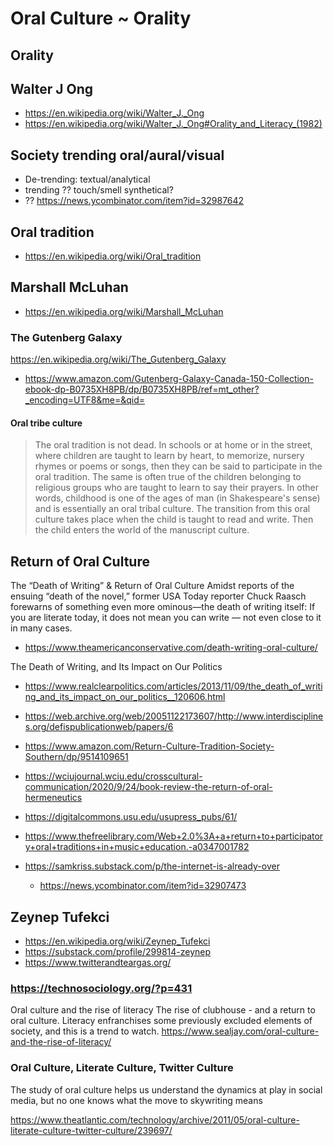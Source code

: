 # Oral Culture ~ Orality

## Orality

## Walter J Ong

* https://en.wikipedia.org/wiki/Walter_J._Ong
* https://en.wikipedia.org/wiki/Walter_J._Ong#Orality_and_Literacy_(1982)


## Society trending oral/aural/visual

* De-trending: textual/analytical
* trending ?? touch/smell synthetical?
* ?? https://news.ycombinator.com/item?id=32987642


## Oral tradition

* https://en.wikipedia.org/wiki/Oral_tradition


## Marshall McLuhan

* https://en.wikipedia.org/wiki/Marshall_McLuhan


### The Gutenberg Galaxy

https://en.wikipedia.org/wiki/The_Gutenberg_Galaxy
* https://www.amazon.com/Gutenberg-Galaxy-Canada-150-Collection-ebook-dp-B0735XH8PB/dp/B0735XH8PB/ref=mt_other?_encoding=UTF8&me=&qid=


#### Oral tribe culture

>The oral tradition is not dead. In schools or at home or in the street, where children are taught to learn by heart, to memorize, nursery rhymes or poems or songs, then they can be said to participate in the oral tradition. The same is often true of the children belonging to religious groups who are taught to learn to say their prayers. In other words, childhood is one of the ages of man (in Shakespeare's sense) and is essentially an oral tribal culture. The transition from this oral culture takes place when the child is taught to read and write. Then the child enters the world of the manuscript culture.


## Return of Oral Culture

The “Death of Writing” & Return of Oral Culture
Amidst reports of the ensuing “death of the novel,” former USA Today reporter Chuck Raasch forewarns of something even more ominous—the death of writing itself: If you are literate today, it does not mean you can write — not even close to it in many cases.
* https://www.theamericanconservative.com/death-writing-oral-culture/

The Death of Writing, and Its Impact on Our Politics
* https://www.realclearpolitics.com/articles/2013/11/09/the_death_of_writing_and_its_impact_on_our_politics__120606.html

* https://web.archive.org/web/20051122173607/http://www.interdisciplines.org/defispublicationweb/papers/6
* https://www.amazon.com/Return-Culture-Tradition-Society-Southern/dp/9514109651
* https://wciujournal.wciu.edu/crosscultural-communication/2020/9/24/book-review-the-return-of-oral-hermeneutics
* https://digitalcommons.usu.edu/usupress_pubs/61/
* https://www.thefreelibrary.com/Web+2.0%3A+a+return+to+participatory+oral+traditions+in+music+education.-a0347001782
* https://samkriss.substack.com/p/the-internet-is-already-over
  * https://news.ycombinator.com/item?id=32907473


## Zeynep Tufekci

* https://en.wikipedia.org/wiki/Zeynep_Tufekci
* https://substack.com/profile/299814-zeynep
* https://www.twitterandteargas.org/


### https://technosociology.org/?p=431

Oral culture and the rise of literacy
The rise of clubhouse - and a return to oral culture. Literacy enfranchises some previously excluded elements of society, and this is a trend to watch.
https://www.sealjay.com/oral-culture-and-the-rise-of-literacy/

### Oral Culture, Literate Culture, Twitter Culture

The study of oral culture helps us understand the dynamics at play in social media, but no one knows what the move to skywriting means

https://www.theatlantic.com/technology/archive/2011/05/oral-culture-literate-culture-twitter-culture/239697/